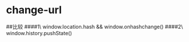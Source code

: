 # change-url


##比较 
####1\ window.location.hash && window.onhashchange()
####2\ window.history.pushState()
